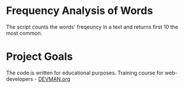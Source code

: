 # Frequency Analysis of Words

The script counts the words' freqeuncy in a text and returns first 10 the most common.

# Project Goals

The code is written for educational purposes. Training course for web-developers - [DEVMAN.org](https://devman.org)
